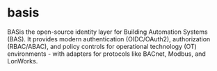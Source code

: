 # basis
BASis the open-source identity layer for Building Automation Systems (BAS).  It provides modern authentication (OIDC/OAuth2), authorization (RBAC/ABAC), and policy controls for operational technology (OT) environments - with adapters for protocols like BACnet, Modbus, and LonWorks.
